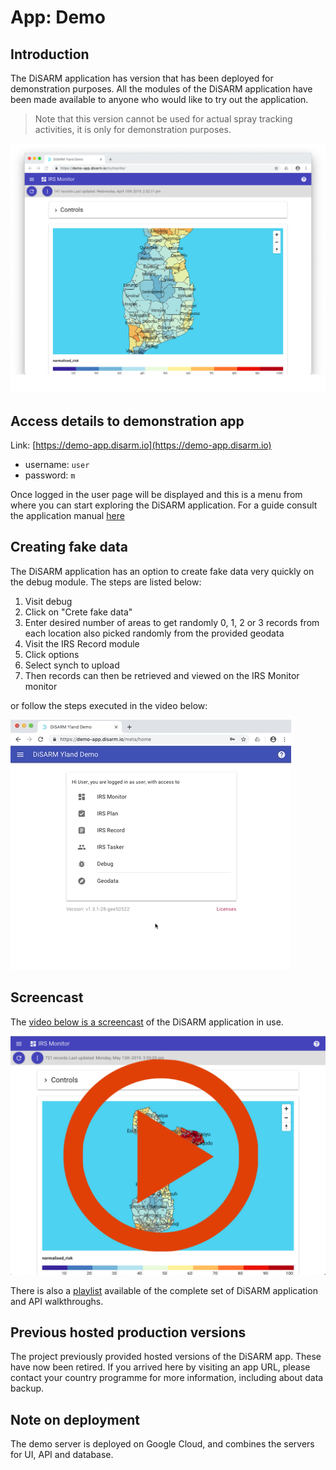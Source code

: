 # App: Demo

## Introduction

The DiSARM application has version that has been deployed for demonstration purposes. All the modules of the DiSARM application have been made available to anyone who would like to try out the application.

> Note that this version cannot be used for actual spray tracking activities, it is only for demonstration purposes.

![](../.gitbook/assets/home.png)

## Access details to demonstration app

Link: [https://demo-app.disarm.io](https://demo-app.disarm.io)

* username: `user`
* password: `m`

Once logged in the user page will be displayed and this is a menu from where you can start exploring the DiSARM application. For a guide consult the application manual [here](./)

## Creating fake data

The DiSARM application has an option to create fake data very quickly on the debug module. The steps are listed below:

1. Visit debug
2. Click on "Crete fake data"
3. Enter desired number of areas to get randomly 0, 1, 2 or 3 records from each location also picked randomly from the provided geodata
4. Visit the IRS Record module
5. Click options
6. Select synch to upload
7. Then records can then be retrieved and viewed on the IRS Monitor monitor  

or follow the steps executed in the video below:

![](../.gitbook/assets/quickrecords.gif)

## Screencast

The [video below is a screencast](https://www.youtube.com/watch?v=aOSJMg_omIA&list=PLjdoHmpUzEOfHg_WCs9UBFJYdvs1DWKHQ&index=2&t=0s) of the DiSARM application in use.

[![](../.gitbook/assets/videoicon.jpg)](https://www.youtube.com/watch?v=aOSJMg_omIA&list=PLjdoHmpUzEOfHg_WCs9UBFJYdvs1DWKHQ&index=2&t=10s)

There is also a [playlist](https://www.youtube.com/playlist?list=PLjdoHmpUzEOfHg_WCs9UBFJYdvs1DWKHQ) available of the complete set of DiSARM application and API walkthroughs.

## Previous hosted production versions

The project previously provided hosted versions of the DiSARM app. These have now been retired. If you arrived here by visiting an app URL, please contact your country programme for more information, including about data backup.

## Note on deployment

The demo server is deployed on Google Cloud, and combines the servers for UI, API and database.

